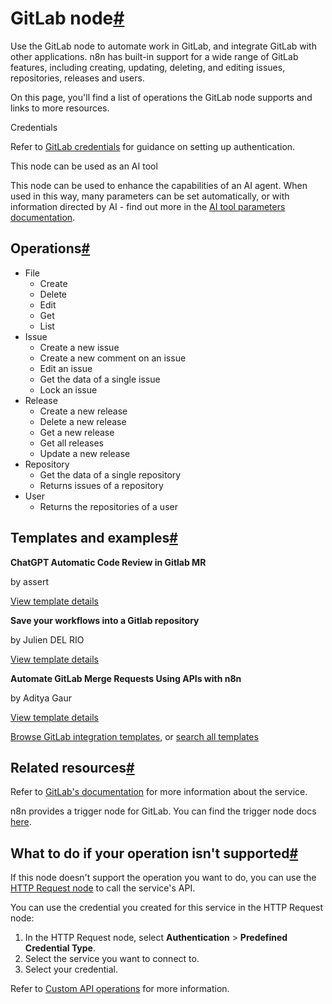 [](https://github.com/n8n-io/n8n-docs/edit/main/docs/integrations/builtin/app-nodes/n8n-nodes-base.gitlab.md "Edit this page")

# GitLab node[#](#gitlab-node "Permanent link")

Use the GitLab node to automate work in GitLab, and integrate GitLab with other applications. n8n has built-in support for a wide range of GitLab features, including creating, updating, deleting, and editing issues, repositories, releases and users.

On this page, you'll find a list of operations the GitLab node supports and links to more resources.

Credentials

Refer to [GitLab credentials](../../credentials/gitlab/) for guidance on setting up authentication.

This node can be used as an AI tool

This node can be used to enhance the capabilities of an AI agent. When used in this way, many parameters can be set automatically, or with information directed by AI - find out more in the [AI tool parameters documentation](../../../../advanced-ai/examples/using-the-fromai-function/).

## Operations[#](#operations "Permanent link")

*   File
    *   Create
    *   Delete
    *   Edit
    *   Get
    *   List
*   Issue
    *   Create a new issue
    *   Create a new comment on an issue
    *   Edit an issue
    *   Get the data of a single issue
    *   Lock an issue
*   Release
    *   Create a new release
    *   Delete a new release
    *   Get a new release
    *   Get all releases
    *   Update a new release
*   Repository
    *   Get the data of a single repository
    *   Returns issues of a repository
*   User
    *   Returns the repositories of a user

## Templates and examples[#](#templates-and-examples "Permanent link")

**ChatGPT Automatic Code Review in Gitlab MR**

by assert

[View template details](https://n8n.io/workflows/2167-chatgpt-automatic-code-review-in-gitlab-mr/)

**Save your workflows into a Gitlab repository**

by Julien DEL RIO

[View template details](https://n8n.io/workflows/2385-save-your-workflows-into-a-gitlab-repository/)

**Automate GitLab Merge Requests Using APIs with n8n**

by Aditya Gaur

[View template details](https://n8n.io/workflows/2858-automate-gitlab-merge-requests-using-apis-with-n8n/)

[Browse GitLab integration templates](https://n8n.io/integrations/gitlab/), or [search all templates](https://n8n.io/workflows/)

## Related resources[#](#related-resources "Permanent link")

Refer to [GitLab's documentation](https://docs.gitlab.com/ee/api/rest/) for more information about the service.

n8n provides a trigger node for GitLab. You can find the trigger node docs [here](../../trigger-nodes/n8n-nodes-base.gitlabtrigger/).

## What to do if your operation isn't supported[#](#what-to-do-if-your-operation-isnt-supported "Permanent link")

If this node doesn't support the operation you want to do, you can use the [HTTP Request node](../../core-nodes/n8n-nodes-base.httprequest/) to call the service's API.

You can use the credential you created for this service in the HTTP Request node:

1.  In the HTTP Request node, select **Authentication** > **Predefined Credential Type**.
2.  Select the service you want to connect to.
3.  Select your credential.

Refer to [Custom API operations](../../../custom-operations/) for more information.